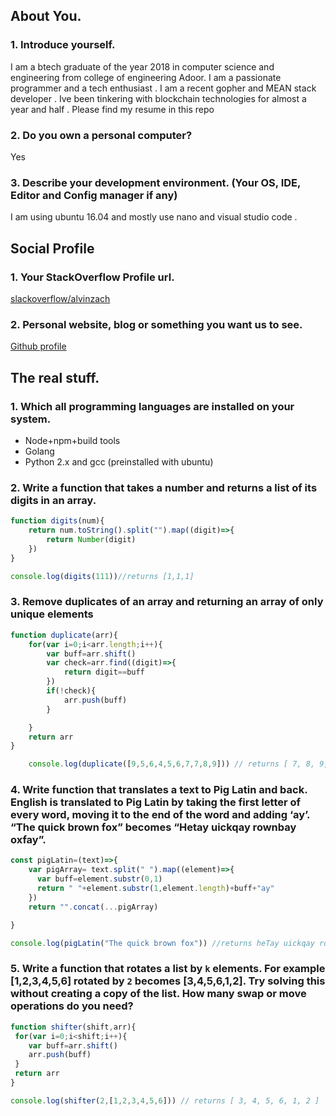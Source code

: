 ## About You.
### 1. Introduce yourself.

   I am a btech graduate of the year 2018 in computer science and engineering from college of engineering Adoor. I am a passionate programmer and a tech enthusiast . I am a recent gopher and MEAN stack developer . Ive been tinkering with blockchain technologies for almost a year and half . Please find my resume in this repo

### 2. Do you own a personal computer?

   Yes

### 3. Describe your development environment. (Your OS, IDE, Editor and Config manager if any)

   I am using ubuntu 16.04 and mostly use nano and visual studio code .

## Social Profile
### 1. Your StackOverflow Profile url.

[slackoverflow/alvinzach](https://stackoverflow.com/users/4623462/alvin-zachariah)

### 2. Personal website, blog or something you want us to see.

[Github profile](https://github.com/alvinzach)

## The real stuff.
### 1. Which all programming languages are installed on your system.

* Node+npm+build tools 
* Golang 
* Python 2.x and gcc (preinstalled with ubuntu)

### 2. Write a function that takes a number and returns a list of its digits in an array.

```javascript
function digits(num){
    return num.toString().split("").map((digit)=>{
        return Number(digit)
    })
}
```
```javascript
console.log(digits(111))//returns [1,1,1]
```

### 3. Remove duplicates of an array and returning an array of only unique elements

```javascript
function duplicate(arr){
    for(var i=0;i<arr.length;i++){
        var buff=arr.shift()
        var check=arr.find((digit)=>{
            return digit==buff
        })
        if(!check){
            arr.push(buff)
        }

    }
    return arr
}
```
```javascript
    console.log(duplicate([9,5,6,4,5,6,7,7,8,9])) // returns [ 7, 8, 9, 4, 5, 6 ]
```

### 4. Write function that translates a text to Pig Latin and back. English is translated to Pig Latin by taking the first letter of every word, moving it to the end of the word and adding ‘ay’. “The quick brown fox” becomes “Hetay uickqay rownbay oxfay”.

```Javascript
const pigLatin=(text)=>{
    var pigArray= text.split(" ").map((element)=>{
      var buff=element.substr(0,1)
      return " "+element.substr(1,element.length)+buff+"ay"
    })
    return "".concat(...pigArray)

} 
```

```javascript
console.log(pigLatin("The quick brown fox")) //returns heTay uickqay rownbay oxfay
```

### 5. Write a function that rotates a list by `k` elements. For example [1,2,3,4,5,6] rotated by `2` becomes [3,4,5,6,1,2]. Try solving this without creating a copy of the list. How many swap or move operations do you need?

```javascript
function shifter(shift,arr){
 for(var i=0;i<shift;i++){
    var buff=arr.shift()
    arr.push(buff)
 }
 return arr
}
```

```javascript
console.log(shifter(2,[1,2,3,4,5,6])) // returns [ 3, 4, 5, 6, 1, 2 ]
```
